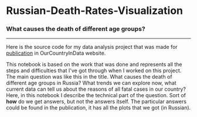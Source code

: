 # Russian-Death-Rates-Visualization
###  What causes the death of different age groups?
---
Here is the source code for my data analysis project that was made for [publication](https://ourcountryindata.ru/samye-chastye-prichiny-smerti-v-zavisimosti-ot-vozrasta-i-pola/) in OurCountryInData website.  

This notebook is based on the work that was done and represents all the steps and difficulties that I've got through when I worked on this project. The main question was like this in the title. What causes the death of different age groups in Russia? What trends we can explore now, what current data can tell us about the reasons of all fatal cases in our country? Here, in this notebook I describe the technical part of the question. Sort of **how** do we get answers, but not the answers itself. The particular answers could be found in the publication, it has all the plots that we got (in Russian).
